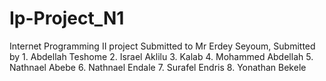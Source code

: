 # Ip-Project_N1
Internet Programming II project Submitted to Mr Erdey Seyoum, Submitted by 1. Abdellah Teshome  2. Israel Aklilu 3. Kalab 4. Mohammed Abdellah 5. Nathnael Abebe 6. Nathnael Endale 7. Surafel Endris 8. Yonathan Bekele
